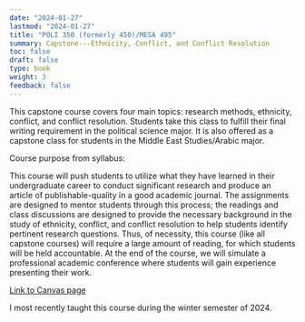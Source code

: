 ```yaml
---
date: "2024-01-27"
lastmod: "2024-01-27"
title: "POLI 350 (formerly 450)/MESA 495"
summary: Capstone---Ethnicity, Conflict, and Conflict Resolution
toc: false
draft: false
type: book
weight: 3
feedback: false
---
```


This capstone course covers four main topics: research methods, ethnicity, conflict, and conflict resolution. Students take this class to fulfill their final writing requirement in the political science major. It is also offered as a capstone class for students in the Middle East Studies/Arabic major.

Course purpose from syllabus:

This course will push students to utilize what they have learned in their undergraduate career to conduct significant research and produce an article of publishable-quality in a good academic journal. The assignments are designed to mentor students through this process; the readings and class discussions are designed to provide the necessary background in the study of ethnicity, conflict, and conflict resolution to help students identify pertinent research questions. Thus, of necessity, this course (like all capstone courses) will require a large amount of reading, for which students will be held accountable. At the end of the course, we will simulate a professional academic conference where students will gain experience presenting their work.

[Link to Canvas page](https://byu.instructure.com/courses/23790)

I most recently taught this course during the winter semester of 2024.

